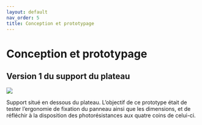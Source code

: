 ```yaml
---
layout: default
nav_order: 5
title: Conception et prototypage
---
```


# Conception et prototypage

## Version 1 du support du plateau

![](../Partie_mécanique/Photo_panneausupportV1.jpg)

Support situé en dessous du plateau. L’objectif de ce prototype était de tester l’ergonomie de fixation du panneau ainsi que les dimensions, et de réfléchir à la disposition des photorésistances aux quatre coins de celui-ci.